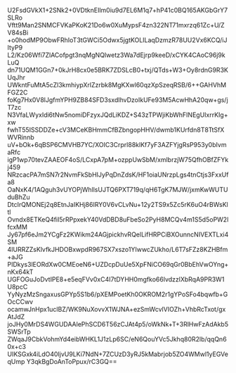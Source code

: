 U2FsdGVkX1+2SNk2+0VDtknEIlm0iu9d7EL6M1q7+hP41c0BQ165AKGbGrY7SLRo
Vftt9Man2SNMCFVKaPKoK21Do6w0XuMypsF4zn322NT71mxrzq61Zc+U/ZV84sBi
+o0hodMP9ObwFRhIoT3tGWCi5Odwx5jgtKOLILaqDzmzR78UU2Vx6KCQ/iJItyP9
L2/Kz06Wfi7ZlACofpgt3nqMgNQIwetz3Wa7dEjrp9keeD/xCYK4CAoC96j9kLuQ
dn71UQM1GGn7+0kJrH8cx0e5BRK7ZDSLcB0+txj/QTds+W3+Oy8rdnG9R3KUqJhr
UWkntFuMtA5cZl3kmhiypXrlZzrbk8MgKXwl60qzXpSzeqRSB/6++GAHVhMFGZ2C
foKg7Hx0V8lJgfmYPH9ZB84SFD3sxdIhvDzoIkUFe93M5AcwHhA20qw+gs/jT7zc
N3VfaLWyxIdi6tNw5nomiDFzyxJQdLiKDZ+S43zTPWjiKbWhFINEgUIxrrKIg+xw
fwhT55ISSDDZe+cV3MCeKBHmmCfBZbngopHHV/dwmb1KUrfdn8T8TtSfXWVRinnb
uV+bOk+6qBSP6CMVHB7YC/XOIC3Crprl88klKf7yF3AZFYjgRsP953y0bIvmaRfc
igP1wp70tevZAAEOF4oS/LCxpA7pM+ozppUwSbM/xmlbrzjW75QfhOBfZFYkj459
NRzcacPA7mSN7r2NvmFkSbHIJyPqDnZdsK/HF1oiaUNrzpLgs4tnCtjs3FxxUfa8
OaNxK4/1AQguh3vUYOPjWhllsUJTQ6PXT719q/qH6TgK7MJW/jxmKwWUTUduBhZu
DtcIrQMONEj2q8EtnJaIKHj86IRY0V6vCLvNu+12y2TS9x5Zc5rK6uO4rBWsKltl
Ovndx8ETKeQ4fiI5rRPpxekY40VdDBD8uFbeSo2PyH8MCQv4m1S5d5oPW2lfcxMM
Jy67pf6eJm2YCgFz2KWikm24AGjpickhvRQelLifHRPCiBXOunncNIVEXTLxi4SM
4IURRZZsKlvfkJHDOBxwpdR967SX7xszo1YIwwcZUkho/L6T7sFZz8KZHBfm+aJG
PIDkys3lEORdXw0CMEoeN6+UZDcpDuUe5XpFNiCO69qGr0BbEhVwOYng+nKx64kT
UGFOGuJoDvtIPE8+e5eqFVv0xC4I7tDYHH0mgfko66lvdzzlXbRqA9PR3W1U8pcC
YyNyzMzSngaxusGPYp5S1b6/pXEMPoetKh0OKROM2r1gYPoSFo4bqwfb+GOcCCwv
ocamwJnHpx1uclBZ/WK9NuXovvX1WJNA+ezSmWcvlVIOZh+VhbRcTxot/gxAtJdZ
joJHy0MrDS4WGUDAAlePhSCD6T56zCJAt4p5/oWkNk+T+3RlHwFzAdAkb5SWSrTp
ZWqaJ9CbkVohmYd4eibWHKL1J1zLp6SC/eN6QouYVc5Jkhq80R2lb/qqQn60x+c3
UIKSGxk4iLdO40IjvU9LKi7NdN+7ZCUzD3yRJ5kMabrjob5ZO4WMwl1yEGVeqUmp
Y3qkBgDoAnToPpux/rC3GQ==
